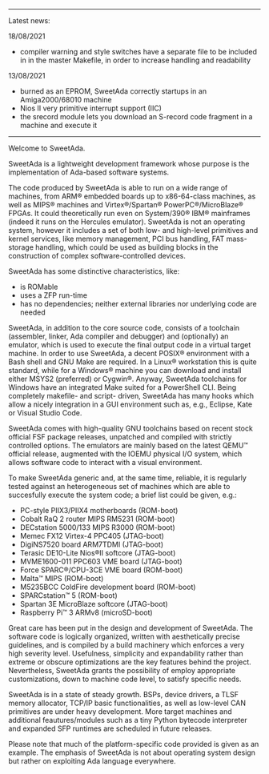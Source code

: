 
--------------------------------------------------------------------------------

Latest news:

18/08/2021
- compiler warning and style switches have a separate file to be included in
  in the master Makefile, in order to increase handling and readability

13/08/2021
- burned as an EPROM, SweetAda correctly startups in an Amiga2000/68010 machine
- Nios II very primitive interrupt support (IIC)
- the srecord module lets you download an S-record code fragment in a machine
  and execute it

--------------------------------------------------------------------------------

Welcome to SweetAda.

SweetAda is a lightweight development framework whose purpose is the
implementation of Ada-based software systems.

The code produced by SweetAda is able to run on a wide range of machines, from
ARM&reg; embedded boards up to x86-64-class machines, as well as MIPS&reg; machines
and Virtex&reg;/Spartan&reg; PowerPC&reg;/MicroBlaze&reg; FPGAs. It could theoretically
run even on System/390&reg; IBM&reg; mainframes (indeed it runs on the Hercules
emulator). SweetAda is not an operating system, however it includes a set of both low-
and high-level primitives and kernel services, like memory management, PCI bus handling,
FAT mass-storage handling, which could be used as building blocks in the construction of
complex software-controlled devices.

SweetAda has some distinctive characteristics, like:
- is ROMable
- uses a ZFP run-time
- has no dependencies; neither external libraries nor underlying code are needed

SweetAda, in addition to the core source code, consists of a toolchain
(assembler, linker, Ada compiler and debugger) and (optionally) an emulator,
which is used to execute the final output code in a virtual target machine.
In order to use SweetAda, a decent POSIX&reg; environment with a Bash shell
and GNU Make are required. In a Linux&reg; workstation this is quite standard,
while for a Windows&#174; machine you can download and install either MSYS2
(preferred) or Cygwin&reg;. Anyway, SweetAda toolchains for Windows have an
integrated Make suited for a PowerShell CLI. Being completely makefile- and
script- driven, SweetAda has many hooks which allow a nicely integration in a
GUI environment such as, e.g., Eclipse, Kate or Visual Studio Code.

SweetAda comes with high-quality GNU toolchains based on recent stock official
FSF package releases, unpatched and compiled with strictly controlled options. The
emulators are mainly based on the latest QEMU&trade; official release, augmented with
the IOEMU physical I/O system, which allows software code to interact with a visual
environment.

To make SweetAda generic and, at the same time, reliable, it is regularly
tested against an heterogeneous set of machines which are able to succesfully
execute the system code; a brief list could be given, e.g.:<br/>
- PC-style PIIX3/PIIX4 motherboards (ROM-boot)<br/>
- Cobalt RaQ 2 router MIPS RM5231 (ROM-boot)<br/>
- DECstation 5000/133 MIPS R3000 (ROM-boot)<br/>
- Memec FX12 Virtex-4 PPC405 (JTAG-boot)<br/>
- DigiNS7520 board ARM7TDMI (JTAG-boot)<br/>
- Terasic DE10-Lite Nios&reg;II softcore (JTAG-boot)<br/>
- MVME1600-011 PPC603 VME board (JTAG-boot)<br/>
- Force SPARC&reg;/CPU-3CE VME board (ROM-boot)<br/>
- Malta&trade; MIPS (ROM-boot)<br/>
- M5235BCC ColdFire development board (ROM-boot)<br/>
- SPARCstation&trade; 5 (ROM-boot)<br/>
- Spartan 3E MicroBlaze softcore (JTAG-boot)<br/>
- Raspberry Pi&trade; 3 ARMv8 (microSD-boot)<br/>

Great care has been put in the design and development of SweetAda.
The software code is logically organized, written with aesthetically precise
guidelines, and is compiled by a build machinery which enforces a very high
severity level. Usefulness, simplicity and expandability rather than extreme
or obscure optimizations are the key features behind the project. Nevertheless,
SweetAda grants the possibility of employ appropriate customizations, down to
machine code level, to satisfy specific needs.

SweetAda is in a state of steady growth. BSPs, device drivers, a TLSF memory
allocator, TCP/IP basic functionalities, as well as low-level CAN primitives
are under heavy development. More target machines and additional feautures/modules
such as a tiny Python bytecode interpreter and expanded SFP runtimes are scheduled
in future releases.

Please note that much of the platform-specific code provided is given as an
example. The emphasis of SweetAda is not about operating system design but
rather on exploiting Ada language everywhere.

